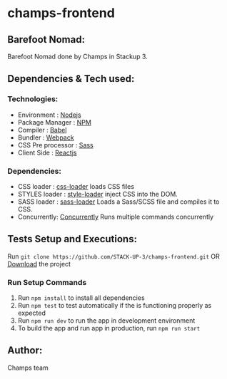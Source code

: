# champs-frontend

## Barefoot Nomad:

Barefoot Nomad done by Champs in Stackup 3.

## Dependencies & Tech used:

### Technologies:

- Environment : [Nodejs](https://nodejs.org/)
- Package Manager : [NPM](https://www.npmjs.com)
- Compiler : [Babel](https://babeljs.io/)
- Bundler : [Webpack](https://webpack.js.org/)
- CSS Pre processor : [Sass](https://sass-lang.com)
- Client Side : [Reactjs](https://reactjs.org)

### Dependencies:

- CSS loader : [css-loader](https://www.npmjs.com/package/css-loader) loads CSS files
- STYLES loader : [style-loader](https://www.npmjs.com/package/style-loader) inject CSS into the DOM.
- SASS loader : [sass-loader](https://www.npmjs.com/package/sass-loader) Loads a Sass/SCSS file and compiles it to CSS.
- Concurrently: [Concurrently](https://www.npmjs.com/package/concurrently) Runs multiple commands concurrently

## Tests Setup and Executions:

Run `git clone https://github.com/STACK-UP-3/champs-frontend.git` OR [Download](https://github.com/STACK-UP-3/champs-frontend/archive/development.zip) the project

### Run Setup Commands

1. Run `npm install` to install all dependencies
2. Run `npm test` to test automatically if the is functioning properly as expected
3. Run `npm run dev` to run the app in development environment
4. To build the app and run app in production, run `npm run start`

## Author:

Champs team
